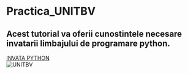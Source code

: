 # Practica_UNITBV
## Acest tutorial va oferii cunostintele necesare invatarii limbajului de programare python.
[INVATA PYTHON](www.learnpython.com)  
![UNITBV](https://succes.unitbv.ro/wp-content/uploads/2022/11/Logo-UT-NEGRU-RO-png.png)
